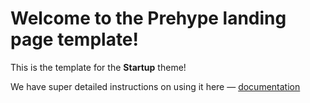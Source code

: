 # Welcome to the Prehype landing page template!

This is the template for the **Startup** theme!

We have super detailed instructions on using it here — [documentation](https://github.com/prehype/ph-templates-docs)
